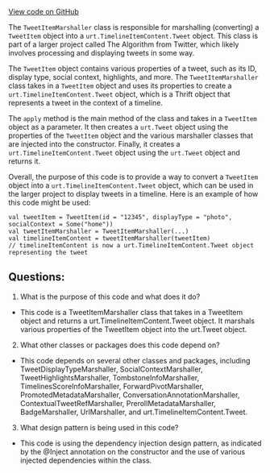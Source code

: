 [View code on GitHub](https://github.com/misbahsy/the-algorithm/product-mixer/core/src/main/scala/com/twitter/product_mixer/core/functional_component/marshaller/response/urt/item/tweet/TweetItemMarshaller.scala)

The `TweetItemMarshaller` class is responsible for marshalling (converting) a `TweetItem` object into a `urt.TimelineItemContent.Tweet` object. This class is part of a larger project called The Algorithm from Twitter, which likely involves processing and displaying tweets in some way.

The `TweetItem` object contains various properties of a tweet, such as its ID, display type, social context, highlights, and more. The `TweetItemMarshaller` class takes in a `TweetItem` object and uses its properties to create a `urt.TimelineItemContent.Tweet` object, which is a Thrift object that represents a tweet in the context of a timeline.

The `apply` method is the main method of the class and takes in a `TweetItem` object as a parameter. It then creates a `urt.Tweet` object using the properties of the `TweetItem` object and the various marshaller classes that are injected into the constructor. Finally, it creates a `urt.TimelineItemContent.Tweet` object using the `urt.Tweet` object and returns it.

Overall, the purpose of this code is to provide a way to convert a `TweetItem` object into a `urt.TimelineItemContent.Tweet` object, which can be used in the larger project to display tweets in a timeline. Here is an example of how this code might be used:

```
val tweetItem = TweetItem(id = "12345", displayType = "photo", socialContext = Some("home"))
val tweetItemMarshaller = TweetItemMarshaller(...)
val timelineItemContent = tweetItemMarshaller(tweetItem)
// timelineItemContent is now a urt.TimelineItemContent.Tweet object representing the tweet
```
## Questions: 
 1. What is the purpose of this code and what does it do?
- This code is a TweetItemMarshaller class that takes in a TweetItem object and returns a urt.TimelineItemContent.Tweet object. It marshals various properties of the TweetItem object into the urt.Tweet object.

2. What other classes or packages does this code depend on?
- This code depends on several other classes and packages, including TweetDisplayTypeMarshaller, SocialContextMarshaller, TweetHighlightsMarshaller, TombstoneInfoMarshaller, TimelinesScoreInfoMarshaller, ForwardPivotMarshaller, PromotedMetadataMarshaller, ConversationAnnotationMarshaller, ContextualTweetRefMarshaller, PrerollMetadataMarshaller, BadgeMarshaller, UrlMarshaller, and urt.TimelineItemContent.Tweet.

3. What design pattern is being used in this code?
- This code is using the dependency injection design pattern, as indicated by the @Inject annotation on the constructor and the use of various injected dependencies within the class.